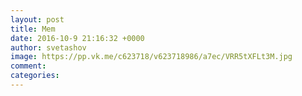 ```yaml
--- 
layout: post 
title: Mem 
date: 2016-10-9 21:16:32 +0000 
author: svetashov 
image: https://pp.vk.me/c623718/v623718986/a7ec/VRR5tXFLt3M.jpg
comment: 
categories: 
---
```

